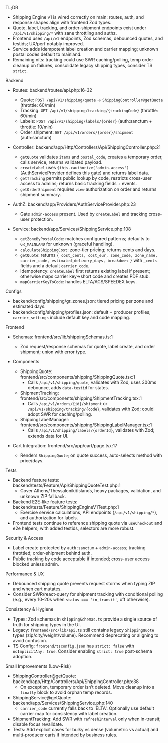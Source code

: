 TL;DR
- Shipping Engine v1 is wired correctly on main: routes, auth, and response shapes align with frontend Zod types.
- Quote, label, tracking, and order-shipment endpoints exist under `/api/v1/shipping/*` with sane throttling and authz.
- Frontend uses `/api/v1` endpoints, Zod schemas, debounced quotes, and testids; UX/perf notably improved.
- Service adds idempotent label creation and carrier mapping; unknown postal codes default to mainland.
- Remaining nits: tracking could use SWR caching/polling, temp order cleanup on failures, consolidate legacy shipping types, consider TS `strict`.

Backend
- Routes: backend/routes/api.php:16-32
  - Quote: `POST /api/v1/shipping/quote` → `ShippingController@getQuote` (throttle: 60/min)
  - Tracking: `GET /api/v1/shipping/tracking/{trackingCode}` (throttle: 60/min)
  - Labels: `POST /api/v1/shipping/labels/{order}` (auth:sanctum + throttle: 10/min)
  - Order shipment: `GET /api/v1/orders/{order}/shipment` (auth:sanctum)

- Controller: backend/app/Http/Controllers/Api/ShippingController.php:21
  - `getQuote` validates `items` and `postal_code`, creates a temporary order, calls service, returns validated payload.
  - `createLabel` uses `$this->authorize('admin-access')` (AuthServiceProvider defines this gate) and returns label data.
  - `getTracking` permits public lookup by code, restricts cross-user access to admins; returns basic tracking fields + events.
  - `getOrderShipment` requires `view` authorization on order and returns shipment summary.

- AuthZ: backend/app/Providers/AuthServiceProvider.php:23
  - Gate `admin-access` present. Used by `createLabel` and tracking cross-user protection.

- Service: backend/app/Services/ShippingService.php:108
  - `getZoneByPostalCode`: matches configured patterns; defaults to `GR_MAINLAND` for unknown (graceful handling).
  - `calculateShippingCost`: zone-tier pricing; returns cents and days.
  - `getQuote`: returns `{ cost_cents, cost_eur, zone_code, zone_name, carrier_code, estimated_delivery_days, breakdown }` with `_cents` fields and a default `carrier_code`.
  - Idempotency: `createLabel` first returns existing label if present; otherwise maps carrier key→short code and creates PDF stub.
  - `mapCarrierKeyToCode`: handles ELTA/ACS/SPEEDEX keys.

Configs
- backend/config/shipping/gr_zones.json: tiered pricing per zone and estimated days.
- backend/config/shipping/profiles.json: default + producer profiles; `carrier_settings` include default key and code mapping.

Frontend
- Schemas: frontend/src/lib/shippingSchemas.ts:1
  - Zod request/response schemas for quote, label create, and order shipment; union with error type.

- Components
  - ShippingQuote: frontend/src/components/shipping/ShippingQuote.tsx:1
    - Calls `/api/v1/shipping/quote`, validates with Zod, uses 300ms debounce, adds `data-testid` for states.
  - ShipmentTracking: frontend/src/components/shipping/ShipmentTracking.tsx:1
    - Calls `/api/v1/orders/{id}/shipment` or `/api/v1/shipping/tracking/{code}`, validates with Zod; could adopt SWR for caching/polling.
  - ShippingLabelManager: frontend/src/components/shipping/ShippingLabelManager.tsx:1
    - Calls `/api/v1/shipping/labels/{orderId}`, validates with Zod; extends data for UI.

- Cart Integration: frontend/src/app/cart/page.tsx:17
  - Renders `ShippingQuote`; on quote success, auto-selects method with price/days.

Tests
- Backend feature tests: backend/tests/Feature/Api/ShippingQuoteTest.php:1
  - Cover Athens/Thessaloniki/Islands, heavy packages, validation, and unknown ZIP fallback.
- Backend E2E-like feature tests: backend/tests/Feature/ShippingEngineV1Test.php:1
  - Exercise service calculations, API endpoints (`/api/v1/shipping/*`), and authorization for labels.
- Frontend tests continue to reference shipping quote via `useCheckout` and e2e helpers; with added testids, selectors are more robust.

Security & Access
- Label create protected by `auth:sanctum` + `admin-access`; tracking throttled; order-shipment behind auth.
- Public tracking by code acceptable if intended; cross-user access blocked unless admin.

Performance & UX
- Debounced shipping quote prevents request storms when typing ZIP and when cart mutates.
- Consider SWR/react-query for shipment tracking with conditional polling (e.g., every 10–20s when `status === 'in_transit'`, off otherwise).

Consistency & Hygiene
- Types: Zod schemas in `shippingSchemas.ts` provide a single source of truth for shipping types in the UI.
- Legacy: `frontend/src/lib/api.ts` still contains legacy `ShippingQuote` types (zip/city/weight/volume). Recommend deprecating or aligning to avoid confusion.
- TS Config: `frontend/tsconfig.json` has `strict: false` with `noImplicitAny: true`. Consider enabling `strict: true` post-schema adoption.

Small Improvements (Low-Risk)
- ShippingController@getQuote: backend/app/Http/Controllers/Api/ShippingController.php:38
  - On exception, temporary order isn’t deleted. Move cleanup into a `finally` block to avoid orphan temp records.
- ShippingService@getQuote: backend/app/Services/ShippingService.php:140
  - `carrier_code` currently falls back to 'ELTA'. Optionally use default carrier map for consistency with label creation.
- ShipmentTracking: Add SWR with `refreshInterval` only when in-transit; disable focus revalidate.
- Tests: Add explicit cases for bulky vs dense (volumetric vs actual) and multi-producer carts if intended by business rules.
